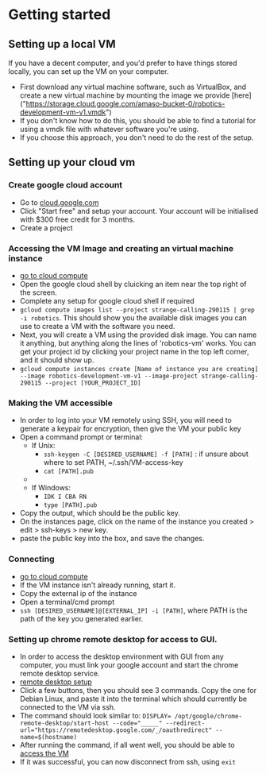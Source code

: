 # Getting started
## Setting up a local VM
If you have a decent computer, and you'd prefer to have things stored locally, you can set up the VM on your computer.
 - First download any virtual machine software, such as VirtualBox, and create a new virtual machine by mounting the image we provide [here] ("https://storage.cloud.google.com/amaso-bucket-0/robotics-development-vm-v1.vmdk")
 - If you don't know how to do this, you should be able to find a tutorial for using a vmdk file with whatever software you're using.
 - If you choose this approach, you don't need to do the rest of the setup.

## Setting up your cloud vm
### Create google cloud account
 - Go to [cloud.google.com](https://cloud.google.com)
 - Click "Start free" and setup your account. Your account will be initialised with $300 free credit for 3 months.
 - Create a project

### Accessing the VM Image and creating an virtual machine instance
 - [go to cloud compute](https://console.cloud.google.com/compute/instances)
 - Open the google cloud shell by cluicking an item near the top right of the screen.
 - Complete any setup for google cloud shell if required
 - ```gcloud compute images list --project strange-calling-290115 | grep -i robotics```. This should show you the available disk images you can use to create a VM with the software you need.
 - Next, you will create a VM using the provided disk image. You can name it anything, but anything along the lines of 'robotics-vm' works. You can get your project id by clicking your project name in the top left corner, and it should show up.
 - ```gcloud compute instances create [Name of instance you are creating] --image robotics-development-vm-v1 --image-project strange-calling-290115 --project [YOUR_PROJECT_ID]```

### Making the VM accessible
 - In order to log into your VM remotely using SSH, you will need to generate a keypair for encryption, then give the VM your public key
 - Open a command prompt or terminal:
   - If Unix:
     - ```ssh-keygen -C [DESIRED_USERNAME] -f [PATH]``` : if unsure about where to set PATH, ~/.ssh/VM-access-key
     - ```cat [PATH].pub```
   - 
   - If Windows:
     - ```IDK I CBA RN```
     - ```type [PATH].pub```
 - Copy the output, which should be the public key.
 - On the instances page, click on the name of the instance you created > edit > ssh-keys > new key.
 - paste the public key into the box, and save the changes.

### Connecting
 - [go to cloud compute](https://console.cloud.google.com/compute/instances)
 - If the VM instance isn't already running, start it.
 - Copy the external ip of the instance
 - Open a terminal/cmd prompt
 - ```ssh [DESIRED_USERNAME]@[EXTERNAL_IP] -i [PATH]```, where PATH is the path of the key you generated earlier.

### Setting up chrome remote desktop for access to GUI. 
 - In order to access the desktop environment with GUI from any computer, you must link your google account and start the chrome remote desktop service.
 - [remote desktop setup](https://remotedesktop.google.com/headless)
 - Click a few buttons, then you should see 3 commands. Copy the one for Debian Linux, and paste it into the terminal which should currently be connected to the VM via ssh.
 - The command should look similar to: ```DISPLAY= /opt/google/chrome-remote-desktop/start-host --code="_____" --redirect-url="https://remotedesktop.google.com/_/oauthredirect" --name=$(hostname)```
 - After running the command, if all went well, you should be able to [access the VM]("https://remotedesktop.google.com/access")
 - If it was successful, you can now disconnect from ssh, using ```exit```
